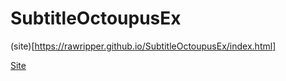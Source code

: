# SubtitleOctoupusEx

(site)[https://rawripper.github.io/SubtitleOctoupusEx/index.html]

[Site](https://rawripper.github.io/SubtitleOctoupusEx/index.html)
